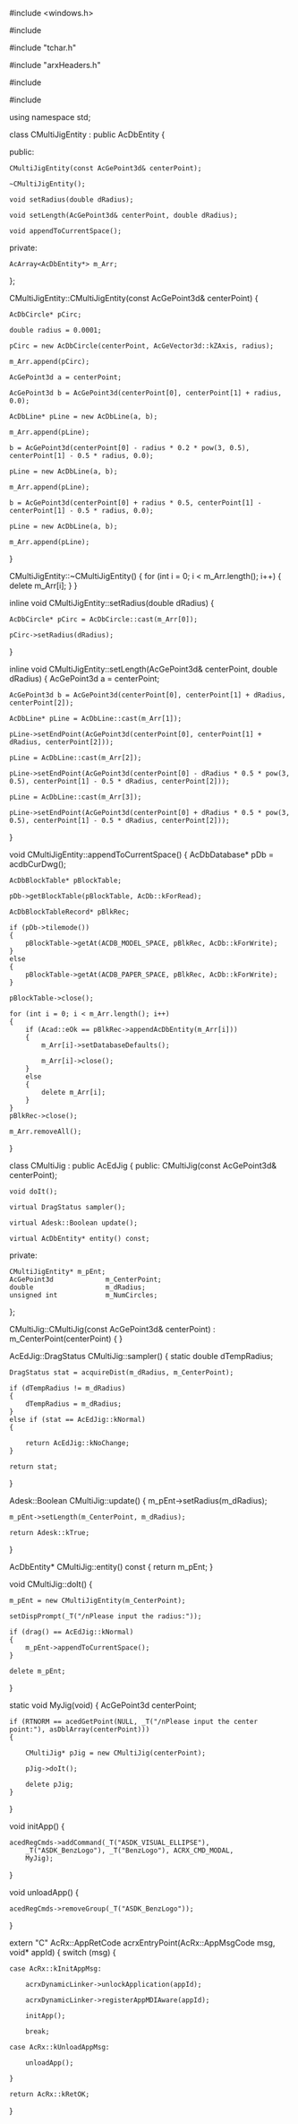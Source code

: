#include <windows.h>

#include <a>

#include "tchar.h"

#include "arxHeaders.h"

#include <algorithm>
	
#include <cmath>

using namespace std;

class CMultiJigEntity : public AcDbEntity
{

public:

	CMultiJigEntity(const AcGePoint3d& centerPoint);
	
	~CMultiJigEntity();
	
	void setRadius(double dRadius);

	void setLength(AcGePoint3d& centerPoint, double dRadius);

	void appendToCurrentSpace();
private:

	AcArray<AcDbEntity*> m_Arr;

};

CMultiJigEntity::CMultiJigEntity(const AcGePoint3d& centerPoint)
{

	AcDbCircle* pCirc;
	
	double radius = 0.0001;

	pCirc = new AcDbCircle(centerPoint, AcGeVector3d::kZAxis, radius);

	m_Arr.append(pCirc);

	AcGePoint3d a = centerPoint;

	AcGePoint3d b = AcGePoint3d(centerPoint[0], centerPoint[1] + radius, 0.0);

	AcDbLine* pLine = new AcDbLine(a, b);

	m_Arr.append(pLine);

	b = AcGePoint3d(centerPoint[0] - radius * 0.2 * pow(3, 0.5), centerPoint[1] - 0.5 * radius, 0.0);

	pLine = new AcDbLine(a, b);

	m_Arr.append(pLine);

	b = AcGePoint3d(centerPoint[0] + radius * 0.5, centerPoint[1] - centerPoint[1] - 0.5 * radius, 0.0);

	pLine = new AcDbLine(a, b);

	m_Arr.append(pLine);
}

CMultiJigEntity::~CMultiJigEntity()
{
	for (int i = 0; i < m_Arr.length(); i++)
	{
		delete m_Arr[i];
	}
}

inline void CMultiJigEntity::setRadius(double dRadius)
{

	AcDbCircle* pCirc = AcDbCircle::cast(m_Arr[0]);

	pCirc->setRadius(dRadius);
}

inline void CMultiJigEntity::setLength(AcGePoint3d& centerPoint, double dRadius)
{
	AcGePoint3d a = centerPoint;

	AcGePoint3d b = AcGePoint3d(centerPoint[0], centerPoint[1] + dRadius, centerPoint[2]);

	AcDbLine* pLine = AcDbLine::cast(m_Arr[1]);

	pLine->setEndPoint(AcGePoint3d(centerPoint[0], centerPoint[1] + dRadius, centerPoint[2]));

	pLine = AcDbLine::cast(m_Arr[2]);

	pLine->setEndPoint(AcGePoint3d(centerPoint[0] - dRadius * 0.5 * pow(3, 0.5), centerPoint[1] - 0.5 * dRadius, centerPoint[2]));

	pLine = AcDbLine::cast(m_Arr[3]);

	pLine->setEndPoint(AcGePoint3d(centerPoint[0] + dRadius * 0.5 * pow(3, 0.5), centerPoint[1] - 0.5 * dRadius, centerPoint[2]));

}

void CMultiJigEntity::appendToCurrentSpace()
{
	AcDbDatabase* pDb = acdbCurDwg();

	AcDbBlockTable* pBlockTable;

	pDb->getBlockTable(pBlockTable, AcDb::kForRead);

	AcDbBlockTableRecord* pBlkRec;

	if (pDb->tilemode())
	{
		pBlockTable->getAt(ACDB_MODEL_SPACE, pBlkRec, AcDb::kForWrite);
	}
	else
	{
		pBlockTable->getAt(ACDB_PAPER_SPACE, pBlkRec, AcDb::kForWrite);
	}

	pBlockTable->close();

	for (int i = 0; i < m_Arr.length(); i++)
	{
		if (Acad::eOk == pBlkRec->appendAcDbEntity(m_Arr[i]))
		{
			m_Arr[i]->setDatabaseDefaults();

			m_Arr[i]->close();
		}
		else
		{
			delete m_Arr[i];
		}
	}
	pBlkRec->close();

	m_Arr.removeAll();
}

class CMultiJig : public AcEdJig
{
public:
	CMultiJig(const AcGePoint3d& centerPoint);

	void doIt();

	virtual DragStatus sampler();

	virtual Adesk::Boolean update();

	virtual AcDbEntity* entity() const;
	
private:

	CMultiJigEntity* m_pEnt;
	AcGePoint3d				m_CenterPoint;
	double					m_dRadius;
	unsigned int			m_NumCircles;

};

CMultiJig::CMultiJig(const AcGePoint3d& centerPoint) : m_CenterPoint(centerPoint)
{
}

AcEdJig::DragStatus CMultiJig::sampler()
{
	static double dTempRadius;

	DragStatus stat = acquireDist(m_dRadius, m_CenterPoint);

	if (dTempRadius != m_dRadius)
	{
		dTempRadius = m_dRadius;
	}
	else if (stat == AcEdJig::kNormal)
	{
		
		return AcEdJig::kNoChange;
	}

	return stat;

}

Adesk::Boolean  CMultiJig::update()
{
	m_pEnt->setRadius(m_dRadius);

	m_pEnt->setLength(m_CenterPoint, m_dRadius);

	return Adesk::kTrue;
}

AcDbEntity* CMultiJig::entity() const
{
	return m_pEnt;
}

void CMultiJig::doIt()
{
	
	m_pEnt = new CMultiJigEntity(m_CenterPoint);

	setDispPrompt(_T("/nPlease input the radius:"));

	if (drag() == AcEdJig::kNormal)
	{
		m_pEnt->appendToCurrentSpace();
	}

	delete m_pEnt;
}

static void MyJig(void)
{
	AcGePoint3d centerPoint;

	if (RTNORM == acedGetPoint(NULL, _T("/nPlease input the center point:"), asDblArray(centerPoint)))
	{

		CMultiJig* pJig = new CMultiJig(centerPoint);

		pJig->doIt();

		delete pJig;
	}
}

void
initApp()
{
	
	acedRegCmds->addCommand(_T("ASDK_VISUAL_ELLIPSE"),
		_T("ASDK_BenzLogo"), _T("BenzLogo"), ACRX_CMD_MODAL,
		MyJig);

}

void
unloadApp()
{

	acedRegCmds->removeGroup(_T("ASDK_BenzLogo"));

}

extern "C" AcRx::AppRetCode
acrxEntryPoint(AcRx::AppMsgCode msg, void* appId)
{
	switch (msg) {

	case AcRx::kInitAppMsg:

		acrxDynamicLinker->unlockApplication(appId);

		acrxDynamicLinker->registerAppMDIAware(appId);

		initApp();

		break;

	case AcRx::kUnloadAppMsg:

		unloadApp();

	}

	return AcRx::kRetOK;

}
